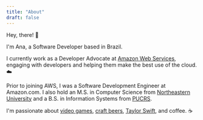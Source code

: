 ```yaml
---
title: "About"
draft: false
---
```


Hey, there! 👋

I'm Ana, a Software Developer based in Brazil.

I currently work as a Developer Advocate at [Amazon Web Services](https://aws.amazon.com/), engaging with developers and helping them make the best use of the cloud. ☁️

Prior to joining AWS, I was a Software Development Engineer at Amazon.com. I also hold an M.S. in Computer Science from [Northeastern University](https://www.northeastern.edu/) and a B.S. in Information Systems from [PUCRS](https://www.pucrs.br/).

I'm passionate about [video games](https://psnprofiles.com/cunhaana), [craft beers](https://untappd.com/user/anacunha), [Taylor Swift](https://last.fm/user/anamcunha), and coffee. ☕
